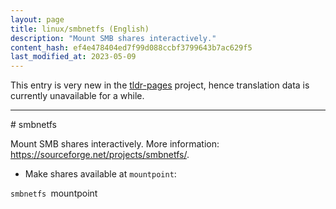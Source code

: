 ```yaml
---
layout: page
title: linux/smbnetfs (English)
description: "Mount SMB shares interactively."
content_hash: ef4e478404ed7f99d088ccbf3799643b7ac629f5
last_modified_at: 2023-05-09
---
```


This entry is very new in the [tldr-pages](https://github.com/tldr-pages/tldr) project, hence translation data is currently unavailable for a while.

<hr># smbnetfs

Mount SMB shares interactively.
More information: <https://sourceforge.net/projects/smbnetfs/>.

- Make shares available at `mountpoint`:

`smbnetfs `<span class="tldr-var badge badge-pill bg-dark-lm bg-white-dm text-white-lm text-dark-dm font-weight-bold">mountpoint</span>
